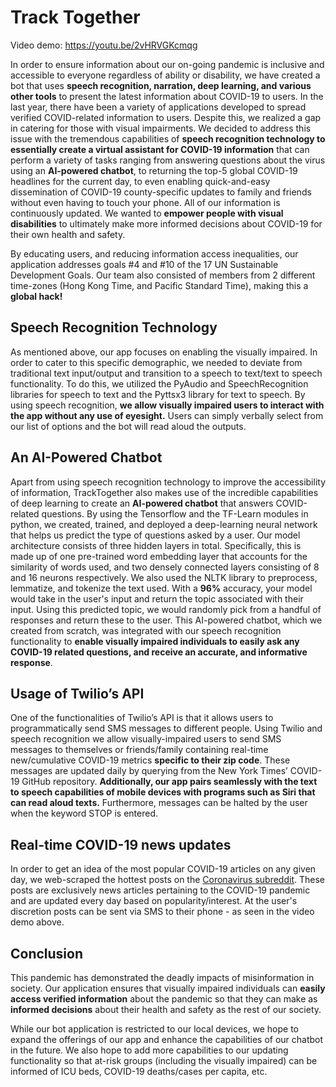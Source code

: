 # Track Together

Video demo: https://youtu.be/2vHRVGKcmqg

In order to ensure information about our on-going pandemic is inclusive and accessible to everyone regardless of ability or disability, we have created a bot that uses **speech recognition, narration, deep learning, and various other tools** to present the latest information about COVID-19 to users. In the last year, there have been a variety of applications developed to spread verified COVID-related information to users. Despite this, we realized a gap in catering for those with visual impairments. We decided to address this issue with the tremendous capabilities of **speech recognition technology to essentially create a virtual assistant for COVID-19 information** that can perform a variety of tasks ranging from answering questions about the virus using an **AI-powered chatbot**, to returning the top-5 global COVID-19 headlines for the current day, to even enabling quick-and-easy dissemination of COVID-19 county-specific updates to family and friends without even having to touch your phone. All of our information is continuously updated. We wanted to **empower people with visual disabilities** to ultimately make more informed decisions about COVID-19 for their own health and safety. 

By educating users, and reducing information access inequalities, our application addresses goals #4 and #10 of the 17 UN Sustainable Development Goals.  Our team also consisted of members from 2 different time-zones (Hong Kong Time, and Pacific Standard Time), making this a **global hack!**  

## Speech Recognition Technology

As mentioned above, our app focuses on enabling the visually impaired. In order to cater to this specific demographic, we needed to deviate from traditional text input/output and transition to a speech to text/text to speech functionality. To do this, we utilized the PyAudio and SpeechRecognition libraries for speech to text and the Pyttsx3 library for text to speech. By using speech recognition, **we allow visually impaired users to interact with the app without any use of eyesight.** Users can simply verbally select from our list of options and the bot will read aloud the outputs. 

## An AI-Powered Chatbot

Apart from using speech recognition technology to improve the accessibility of information, TrackTogether also makes use of the incredible capabilities of deep learning to create an **AI-powered chatbot** that answers COVID-related questions.  By using the Tensorflow and the TF-Learn modules in python, we created, trained, and deployed a deep-learning neural network that helps us predict the type of questions asked by a user. Our model architecture consists of three hidden layers in total. Specifically, this is made up of one pre-trained word embedding layer that accounts for the similarity of words used, and two densely connected layers consisting of 8 and 16 neurons respectively. We also used the NLTK library to preprocess, lemmatize, and tokenize the text used. With a **96%** accuracy, your model would take in the user's input and return the topic associated with their input. Using this predicted topic, we would randomly pick from a handful of responses and return these to the user. This AI-powered chatbot, which we created from scratch, was integrated with our speech recognition functionality to **enable visually impaired individuals to easily ask any COVID-19 related questions, and receive an accurate, and informative response**.   

## Usage of Twilio’s API

One of the functionalities of Twilio’s API is that it allows users to programmatically send SMS messages to different people. Using Twilio and speech recognition we allow visually-impaired users to send SMS messages to themselves or friends/family containing real-time new/cumulative COVID-19 metrics **specific to their zip code**. These messages are updated daily by querying from the  New York Times’ COVID-19 GitHub repository. **Additionally, our app pairs seamlessly with the text to speech capabilities of mobile devices with programs such as Siri that can read aloud texts.** Furthermore, messages can be halted by the user when the keyword STOP is entered.

## Real-time COVID-19 news updates

In order to get an idea of the most popular COVID-19 articles on any given day, we web-scraped the hottest posts on the [Coronavirus subreddit](https://www.reddit.com/r/Coronavirus/top/). These posts are exclusively news articles pertaining to the COVID-19 pandemic and are updated every day based on popularity/interest. At the user's discretion posts can be sent via SMS to their phone - as seen in the video demo above.

## Conclusion

This pandemic has demonstrated the deadly impacts of misinformation in society. Our application ensures that visually impaired individuals can **easily access verified information** about the pandemic so that they can make as **informed decisions** about their health and safety as the rest of our society. 

While our bot application is restricted to our local devices, we hope to expand the offerings of our app and enhance the capabilities of our chatbot in the future. We also hope to add more capabilities to our updating functionality so that at-risk groups (including the visually impaired) can be informed of ICU beds, COVID-19 deaths/cases per capita, etc.
